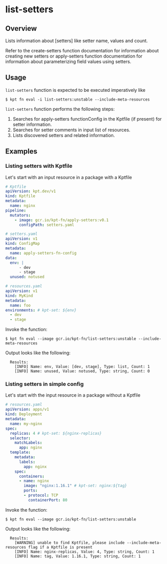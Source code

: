 # list-setters

## Overview

<!--mdtogo:Short-->

Lists information about [setters] like setter name, values and count.

Refer to the create-setters function documentation for information about creating new setters or apply-setters function documentation for information about parameterizing field values using setters.

<!--mdtogo-->

<!--mdtogo:Long-->

## Usage

`list-setters` function is expected to be executed imperatively like

```shell
$ kpt fn eval -i list-setters:unstable --include-meta-resources
```

`list-setters` function performs the following steps:

1. Searches for apply-setters functionConfig in the Kptfile (if present) for setter information.
1. Searches for setter comments in input list of resources.
1. Lists discovered setters and related information.

<!--mdtogo-->

## Examples

<!--mdtogo:Examples-->

### Listing setters with Kptfile

Let's start with an input resource in a package with a Kptfile

```yaml
# Kptfile
apiVersion: kpt.dev/v1
kind: Kptfile
metadata:
  name: nginx
pipeline:
  mutators:
    - image: gcr.io/kpt-fn/apply-setters:v0.1
      configPath: setters.yaml
```

```yaml
# setters.yaml
apiVersion: v1
kind: ConfigMap
metadata:
  name: apply-setters-fn-config
data:
  env: |
      - dev
      - stage
  unused: notused
```

```yaml
# resources.yaml
apiVersion: v1
kind: MyKind
metadata:
  name: foo
environments: # kpt-set: ${env}
  - dev
  - stage
```

Invoke the function:

```shell
$ kpt fn eval --image gcr.io/kpt-fn/list-setters:unstable --include-meta-resources
```

Output looks like the following:

```shell
  Results:
    [INFO] Name: env, Value: [dev, stage], Type: list, Count: 1
    [INFO] Name: unused, Value: notused, Type: string, Count: 0
```


### Listing setters in simple config

Let's start with the input resource in a package without a Kptfile

```yaml
# resources.yaml
apiVersion: apps/v1
kind: Deployment
metadata:
  name: my-nginx
spec:
  replicas: 4 # kpt-set: ${nginx-replicas}
  selector:
    matchLabels:
      app: nginx
  template:
    metadata:
      labels:
        app: nginx
    spec:
      containers:
      - name: nginx
        image: "nginx:1.16.1" # kpt-set: nginx:${tag}
        ports:
        - protocol: TCP
          containerPort: 80
```

Invoke the function:

```shell
$ kpt fn eval --image gcr.io/kpt-fn/list-setters:unstable
```

Output looks like the following:

```shell
  Results:
    [WARNING] unable to find Kptfile, please include --include-meta-resources flag if a Kptfile is present
    [INFO] Name: nginx-replicas, Value: 4, Type: string, Count: 1
    [INFO] Name: tag, Value: 1.16.1, Type: string, Count: 1
```

<!--mdtogo-->

[setter]: https://catalog.kpt.dev/apply-setters/v0.1/?id=definitions